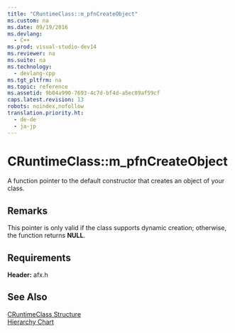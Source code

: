 ```yaml
---
title: "CRuntimeClass::m_pfnCreateObject"
ms.custom: na
ms.date: 09/19/2016
ms.devlang: 
  - C++
ms.prod: visual-studio-dev14
ms.reviewer: na
ms.suite: na
ms.technology: 
  - devlang-cpp
ms.tgt_pltfrm: na
ms.topic: reference
ms.assetid: 9b04a990-7693-4c7d-bf4d-a5ec89af59cf
caps.latest.revision: 13
robots: noindex,nofollow
translation.priority.ht: 
  - de-de
  - ja-jp
---
```

# CRuntimeClass::m_pfnCreateObject
A function pointer to the default constructor that creates an object of your class.  
  
## Remarks  
 This pointer is only valid if the class supports dynamic creation; otherwise, the function returns **NULL**.  
  
## Requirements  
 **Header:** afx.h  
  
## See Also  
 [CRuntimeClass Structure](../vs140/CRuntimeClass-Structure.md)   
 [Hierarchy Chart](../vs140/Hierarchy-Chart.md)